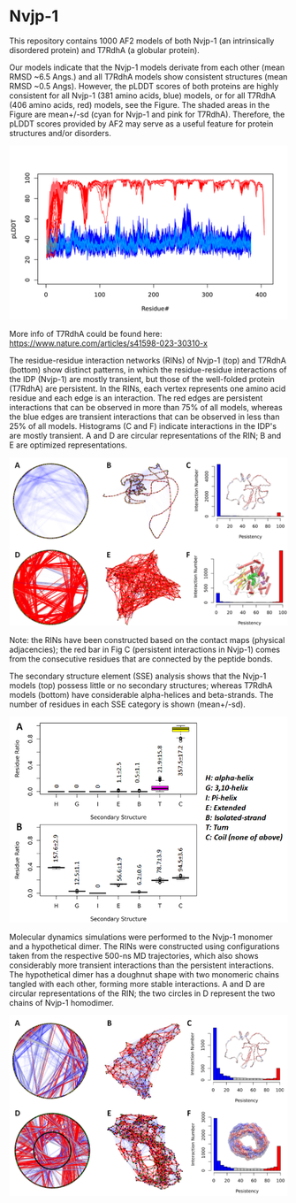 # Nvjp-1 
This repository contains 1000 AF2 models of both Nvjp-1 (an intrinsically disordered protein) and T7RdhA (a globular protein).

Our models indicate that the Nvjp-1 models derivate from each other (mean RMSD ~6.5 Angs.) and all T7RdhA models show consistent structures (mean RMSD ~0.5 Angs).
However, the pLDDT scores of both proteins are highly consistent for all Nvjp-1 (381 amino acids, blue) models, or for all T7RdhA (406 amino acids, red) models, see the Figure. The shaded areas in the Figure are mean+/-sd (cyan for Nvjp-1 and pink for T7RdhA). Therefore, the pLDDT scores provided by AF2 may serve as a useful feature for protein structures and/or disorders.

![The pLDDT Profiles of T7RdhA (red) and Nvjp-1 (blue)](https://github.com/haoboguo/Nvjp-1/blob/main/t7rdha-nvjp1.plddt.all.png)

More info of T7RdhA could be found here: https://www.nature.com/articles/s41598-023-30310-x 

The residue-residue interaction networks (RINs) of Nvjp-1 (top) and T7RdhA (bottom) show distinct patterns, in which the residue-residue interactions of the IDP (Nvjp-1) are mostly transient, but those of the well-folded protein (T7RdhA) are persistent. In the RINs, each vertex represents one amino acid residue and each edge is an interaction. The red edges are persistent interactions that can be observed in more than 75% of all models, whereas the blue edges are transient interactions that can be observed in less than 25% of all models. Histograms (C and F) indicate interactions in the IDP's are mostly transient. A and D are circular representations of the RIN; B and E are optimized representations.

![Residue-residue interaction networks](https://github.com/haoboguo/Nvjp-1/blob/main/RIN.png)

Note: the RINs have been constructed based on the contact maps (physical adjacencies); the red bar in Fig C (persistent interactions in Nvjp-1) comes from the consecutive residues that are connected by the peptide bonds.

The secondary structure element (SSE) analysis shows that the Nvjp-1 models (top) possess little or no secondary structures; whereas T7RdhA models (bottom) have considerable alpha-helices and beta-strands. The number of residues in each SSE category is shown (mean+/-sd).

![Secondary Structure Elements](https://github.com/haoboguo/Nvjp-1/blob/main/SSE.png)

Molecular dynamics simulations were performed to the Nvjp-1 monomer and a hypothetical dimer. The RINs were constructed using configurations taken from the respective 500-ns MD trajectories, which also shows considerably more transient interactions than the persistent interactions. The hypothetical dimer has a doughnut shape with two monomeric chains tangled with each other, forming more stable interactions. A and D are circular representations of the RIN; the two circles in D represent the two chains of Nvjp-1 homodimer.

![MD RINs](https://github.com/haoboguo/Nvjp-1/blob/main/RIN-MD.png)
